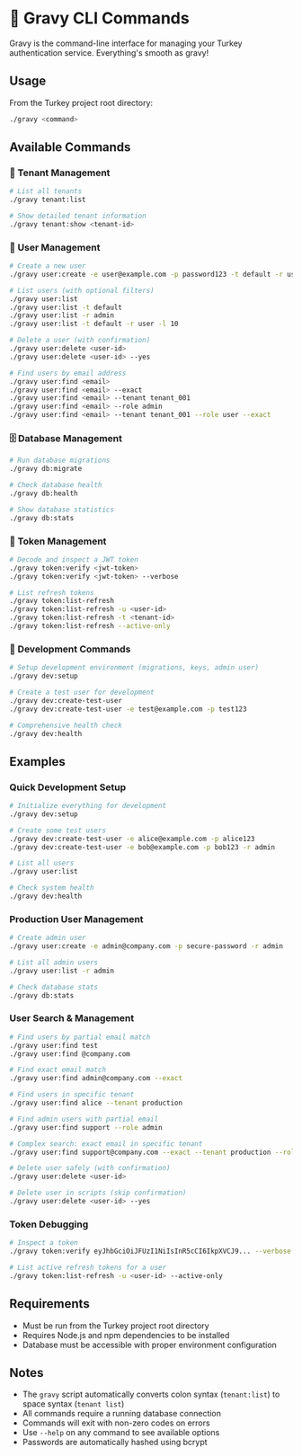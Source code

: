 # 🍗 Gravy CLI Commands

Gravy is the command-line interface for managing your Turkey authentication service. Everything's smooth as gravy! 

## Usage

From the Turkey project root directory:

```bash
./gravy <command>
```

## Available Commands

### 🏢 Tenant Management
```bash
# List all tenants
./gravy tenant:list

# Show detailed tenant information
./gravy tenant:show <tenant-id>
```

### 👥 User Management
```bash
# Create a new user
./gravy user:create -e user@example.com -p password123 -t default -r user

# List users (with optional filters)
./gravy user:list
./gravy user:list -t default
./gravy user:list -r admin
./gravy user:list -t default -r user -l 10

# Delete a user (with confirmation)
./gravy user:delete <user-id>
./gravy user:delete <user-id> --yes

# Find users by email address
./gravy user:find <email>
./gravy user:find <email> --exact
./gravy user:find <email> --tenant tenant_001
./gravy user:find <email> --role admin
./gravy user:find <email> --tenant tenant_001 --role user --exact
```

### 🗄️ Database Management
```bash
# Run database migrations
./gravy db:migrate

# Check database health
./gravy db:health

# Show database statistics
./gravy db:stats
```

### 🔑 Token Management
```bash
# Decode and inspect a JWT token
./gravy token:verify <jwt-token>
./gravy token:verify <jwt-token> --verbose

# List refresh tokens
./gravy token:list-refresh
./gravy token:list-refresh -u <user-id>
./gravy token:list-refresh -t <tenant-id>
./gravy token:list-refresh --active-only
```

### 🚀 Development Commands
```bash
# Setup development environment (migrations, keys, admin user)
./gravy dev:setup

# Create a test user for development
./gravy dev:create-test-user
./gravy dev:create-test-user -e test@example.com -p test123

# Comprehensive health check
./gravy dev:health
```

## Examples

### Quick Development Setup
```bash
# Initialize everything for development
./gravy dev:setup

# Create some test users
./gravy dev:create-test-user -e alice@example.com -p alice123
./gravy dev:create-test-user -e bob@example.com -p bob123 -r admin

# List all users
./gravy user:list

# Check system health
./gravy dev:health
```

### Production User Management
```bash
# Create admin user
./gravy user:create -e admin@company.com -p secure-password -r admin

# List all admin users
./gravy user:list -r admin

# Check database stats
./gravy db:stats
```

### User Search & Management
```bash
# Find users by partial email match
./gravy user:find test
./gravy user:find @company.com

# Find exact email match
./gravy user:find admin@company.com --exact

# Find users in specific tenant
./gravy user:find alice --tenant production

# Find admin users with partial email
./gravy user:find support --role admin

# Complex search: exact email in specific tenant
./gravy user:find support@company.com --exact --tenant production --role admin

# Delete user safely (with confirmation)
./gravy user:delete <user-id>

# Delete user in scripts (skip confirmation)
./gravy user:delete <user-id> --yes
```

### Token Debugging
```bash
# Inspect a token
./gravy token:verify eyJhbGciOiJFUzI1NiIsInR5cCI6IkpXVCJ9... --verbose

# List active refresh tokens for a user
./gravy token:list-refresh -u <user-id> --active-only
```

## Requirements

- Must be run from the Turkey project root directory
- Requires Node.js and npm dependencies to be installed
- Database must be accessible with proper environment configuration

## Notes

- The `gravy` script automatically converts colon syntax (`tenant:list`) to space syntax (`tenant list`)
- All commands require a running database connection
- Commands will exit with non-zero codes on errors
- Use `--help` on any command to see available options
- Passwords are automatically hashed using bcrypt